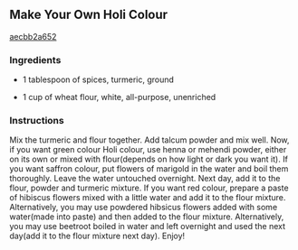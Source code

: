 ## Make Your Own Holi Colour

[aecbb2a652](http://www.food.com/recipe/make-your-own-holi-colour-167903)

### Ingredients

 - 1 tablespoon of spices, turmeric, ground

 - 1 cup of wheat flour, white, all-purpose, unenriched

### Instructions

Mix the turmeric and flour together. Add talcum powder and mix well. Now, if you want green colour Holi colour, use henna or mehendi powder, either on its own or mixed with flour(depends on how light or dark you want it). If you want saffron colour, put flowers of marigold in the water and boil them thoroughly. Leave the water untouched overnight. Next day, add it to the flour, powder and turmeric mixture. If you want red colour, prepare a paste of hibiscus flowers mixed with a little water and add it to the flour mixture. Alternatively, you may use powdered hibsicus flowers added with some water(made into paste) and then added to the flour mixture. Alternatively, you may use beetroot boiled in water and left overnight and used the next day(add it to the flour mixture next day). Enjoy!